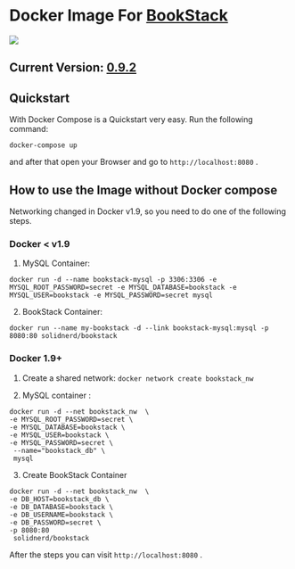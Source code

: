 # Docker Image For [BookStack](https://github.com/ssddanbrown/BookStack)
[![](https://badge.imagelayers.io/solidnerd/bookstack:latest.svg)](https://imagelayers.io/?images=solidnerd/bookstack:latest 'Get your own badge on imagelayers.io')

## Current Version: [0.9.2 ](https://github.com/SolidNerd/docker-bookstack/blob/preview/Dockerfile)

## Quickstart
With Docker Compose is a Quickstart very easy. Run the following command:

```
docker-compose up
```

and after that open your Browser and go to `http://localhost:8080` .


## How to use the Image without Docker compose
Networking changed in Docker v1.9, so you need to do one of the following steps.

### Docker < v1.9
1. MySQL Container:
```
docker run -d --name bookstack-mysql -p 3306:3306 -e MYSQL_ROOT_PASSWORD=secret -e MYSQL_DATABASE=bookstack -e MYSQL_USER=bookstack -e MYSQL_PASSWORD=secret mysql
```
2. BookStack Container:
```
docker run --name my-bookstack -d --link bookstack-mysql:mysql -p 8080:80 solidnerd/bookstack
```

### Docker 1.9+
1. Create a shared network:
   `docker network create bookstack_nw`

2.  MySQL container :
```
docker run -d --net bookstack_nw  \
-e MYSQL_ROOT_PASSWORD=secret \
-e MYSQL_DATABASE=bookstack \
-e MYSQL_USER=bookstack \
-e MYSQL_PASSWORD=secret \
 --name="bookstack_db" \
 mysql
```

3. Create BookStack Container
```
docker run -d --net bookstack_nw  \
-e DB_HOST=bookstack_db \
-e DB_DATABASE=bookstack \
-e DB_USERNAME=bookstack \
-e DB_PASSWORD=secret \
-p 8080:80
 solidnerd/bookstack
```

After the steps you can visit  `http://localhost:8080` .
